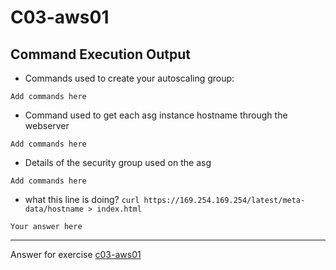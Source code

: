 # C03-aws01

## Command Execution Output
- Commands used to create your autoscaling group:
```
Add commands here
```

- Command used to get each asg instance hostname through the webserver
```
Add commands here
```

- Details of the security group used on the asg
```
Add commands here
```

- what this line is doing? `curl https://169.254.169.254/latest/meta-data/hostname > index.html`
```
Your answer here
```

<!-- Don't change anything below this point-->
***
Answer for exercise [c03-aws01](https://github.com/devopsacademyau/academy/blob/aa1f1af00809616bdc1f8ba1d333b897c331d632/classes/03class/exercises/c03-aws01/README.md)
